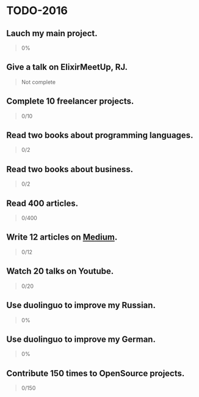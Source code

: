 # TODO-2016

## Lauch my main project.
> 0%

## Give a talk on ElixirMeetUp, RJ.
> Not complete

## Complete 10 freelancer projects.
> 0/10

## Read two books about programming languages.
> 0/2

## Read two books about business.
> 0/2

## Read 400 articles.
> 0/400

## Write 12 articles on [Medium](https://medium.com/@machadoiuri/).
> 0/12

## Watch 20 talks on Youtube.
> 0/20

## Use duolinguo to improve my Russian.
> 0%

## Use duolinguo to improve my German.
> 0%

## Contribute 150 times to OpenSource projects.
> 0/150
